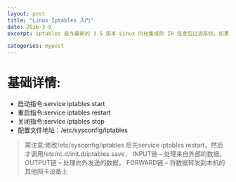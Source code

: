 ```yaml
---
layout: post
title: "Linux Iptables 入门"
date: 2016-3-9
excerpt: iptables 是与最新的 3.5 版本 Linux 内核集成的 IP 信息包过滤系统。如果 Linux 系统连接到因特网或 LAN、服务器或连接 LAN 和因特网的代理服务器， 则该系统有利于在 Linux 系统上更好地控制 IP 信息包过滤和防火墙配置。

categories: mypost
---
```


# 基础详情:

- 启动指令:service iptables start
- 重启指令:service iptables restart
- 关闭指令:service iptables stop
- 配置文件地址：/etc/sysconfig/iptables
>  需注意:修改/etc/sysconfig/iptables 后先service iptables restart，然后才调用/etc/rc.d/init.d/iptables save，
INPUT链 – 处理来自外部的数据。
OUTPUT链 – 处理向外发送的数据。
FORWARD链 – 将数据转发到本机的其他网卡设备上